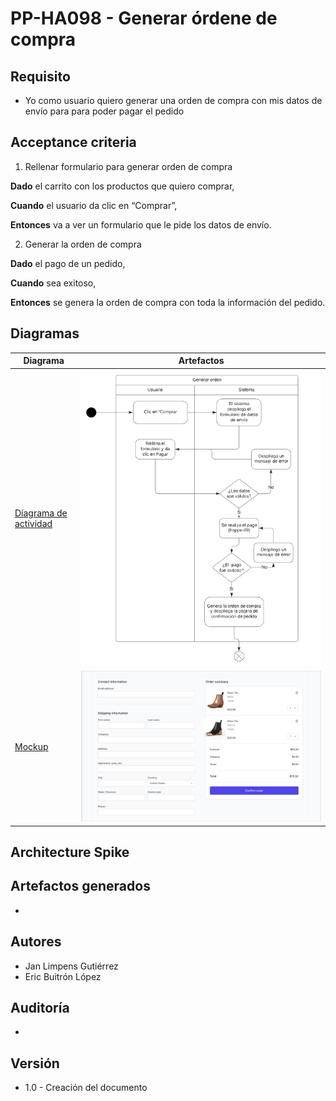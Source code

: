 # PP-HA098 - Generar órdene de compra

## Requisito

- Yo como usuario quiero generar una orden de compra con mis datos de envío para para poder pagar el pedido

## Acceptance criteria

1. Rellenar formulario para generar orden de compra

**Dado** el carrito con los productos que quiero comprar,

**Cuando** el usuario da clic en “Comprar”,

**Entonces** va a ver un formulario que le pide los datos de envío.

2. Generar la orden de compra

**Dado** el pago de un pedido,

**Cuando** sea exitoso,

**Entonces** se genera la orden de compra con toda la información del pedido.
## Diagramas

| Diagrama | Artefactos |
| ------------------------|-------------------------- |
| [Diagrama de actividad](https://lucid.app/lucidchart/35410831-fe06-4746-a71c-5751351b3e8d/edit?invitationId=inv_4aaccdab-d542-49dd-828b-261c9b4a43ae&page=98TTJ~8Bs_WK#) | ![Diagrama](../../assets/PP-HA-98.png ) |
| [Mockup](https://www.figma.com/file/MiuSV67DUVkzMeMKJeAhP0/Backoffice?node-id=27%3A4) | ![Mockup](../../assets/PP-WF-98.png) |

## Architecture Spike

## Artefactos generados

-

## Autores

- Jan Limpens Gutiérrez
- Eric Buitrón López

## Auditoría

-

## Versión

- 1.0 - Creación del documento
